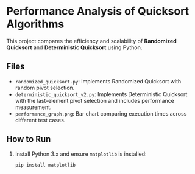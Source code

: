 # Performance Analysis of Quicksort Algorithms

This project compares the efficiency and scalability of **Randomized Quicksort** and **Deterministic Quicksort** using Python.

## Files
- `randomized_quicksort.py`: Implements Randomized Quicksort with random pivot selection.
- `deterministic_quicksort_v2.py`: Implements Deterministic Quicksort with the last-element pivot selection and includes performance measurement.
- `performance_graph.png`: Bar chart comparing execution times across different test cases.

## How to Run
1. Install Python 3.x and ensure `matplotlib` is installed:
   ```bash
   pip install matplotlib
